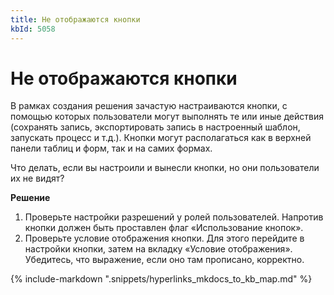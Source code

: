 ```yaml
---
title: Не отображаются кнопки
kbId: 5058
---
```


# Не отображаются кнопки

В рамках создания решения зачастую настраиваются кнопки, с помощью которых пользователи могут выполнять те или иные действия (сохранять запись, экспортировать запись в настроенный шаблон, запускать процесс и т.д.). Кнопки могут располагаться как в верхней панели таблиц и форм, так и на самих формах.

Что делать, если вы настроили и вынесли кнопки, но они пользователи их не видят?

**Решение**

1. Проверьте настройки разрешений у ролей пользователей. Напротив кнопки должен быть проставлен флаг «Использование кнопок».
2. Проверьте условие отображения кнопки. Для этого перейдите в настройки кнопки, затем на вкладку «Условие отображения». Убедитесь, что выражение, если оно там прописано, корректно.

{% include-markdown ".snippets/hyperlinks_mkdocs_to_kb_map.md" %}
